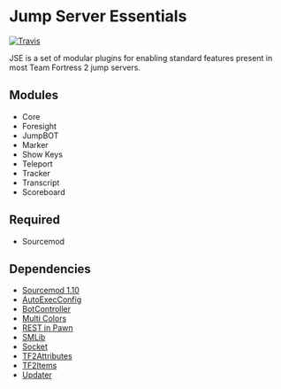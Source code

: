# Jump Server Essentials

[![Travis](https://api.travis-ci.org/geominorai/jse.svg?branch=master)](https://travis-ci.org/geominorai/jse)

JSE is a set of modular plugins for enabling standard features present in most Team Fortress 2 jump servers.

## Modules
* Core
* Foresight
* JumpBOT
* Marker
* Show Keys
* Teleport
* Tracker
* Transcript
* Scoreboard

## Required
* Sourcemod

## Dependencies
* [Sourcemod 1.10](https://www.sourcemod.net/)
* [AutoExecConfig](https://github.com/Impact123/AutoExecConfig)
* [BotController](https://github.com/VoiDeD/sourcemod-botcontroller)
* [Multi Colors](https://github.com/Bara/Multi-Colors)
* [REST in Pawn](https://github.com/ErikMinekus/sm-ripext)
* [SMLib](https://github.com/bcserv/smlib/tree/transitional_syntax)
* [Socket](https://github.com/JoinedSenses/sm-ext-socket/tree/patch-1)
* [TF2Attributes](https://github.com/FlaminSarge/tf2attributes)
* [TF2Items](https://github.com/asherkin/TF2Items)
* [Updater](https://bitbucket.org/GoD_Tony/updater)
